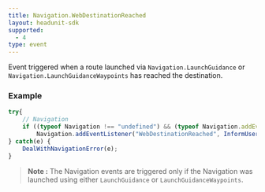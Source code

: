 ```yaml
---
title: Navigation.WebDestinationReached
layout: headunit-sdk
supported:
  - 4
type: event
---
```

Event triggered when a route launched via `Navigation.LaunchGuidance` or `Navigation.LaunchGuidanceWaypoints` has reached the destination.

### Example

```javascript
try{	
	// Navigation
	if ((typeof Navigation !== "undefined") && (typeof Navigation.addEventListener !== "undefined")) {
		Navigation.addEventListener("WebDestinationReached", InformUserDestinationReached()	}
} catch(e) {
	DealWithNavigationError(e);
}
```

>**Note :** The Navigation events are triggered only if the Navigation was launched using either `LaunchGuidance` or `LaunchGuidanceWaypoints`.